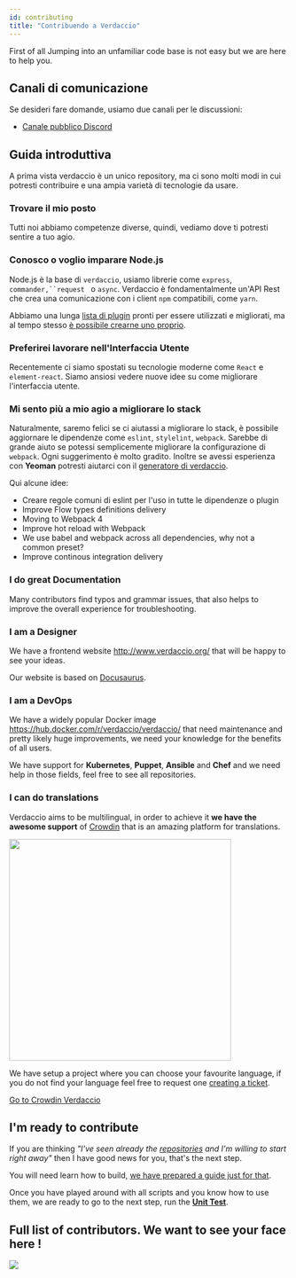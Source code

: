 ```yaml
---
id: contributing
title: "Contribuendo a Verdaccio"
---
```

First of all Jumping into an unfamiliar code base is not easy but we are here to help you.

## Canali di comunicazione

Se desideri fare domande, usiamo due canali per le discussioni:

* [Canale pubblico Discord](http://chat.verdaccio.org/)

## Guida introduttiva

A prima vista verdaccio è un unico repository, ma ci sono molti modi in cui potresti contribuire e una ampia varietà di tecnologie da usare.

### Trovare il mio posto

Tutti noi abbiamo competenze diverse, quindi, vediamo dove ti potresti sentire a tuo agio.

### Conosco o voglio imparare Node.js

Node.js è la base di `verdaccio`, usiamo librerie come `express`, `commander,``request ` o `async`. Verdaccio è fondamentalmente un'API Rest che crea una comunicazione con i client `npm` compatibili, come `yarn`.

Abbiamo una lunga [lista di plugin](plugins.md) pronti per essere utilizzati e migliorati, ma al tempo stesso [è possibile crearne uno proprio](dev-plugins.md).

### Preferirei lavorare nell'Interfaccia Utente

Recentemente ci siamo spostati su tecnologie moderne come `React` e `element-react`. Siamo ansiosi vedere nuove idee su come migliorare l'interfaccia utente.

### Mi sento più a mio agio a migliorare lo stack

Naturalmente, saremo felici se ci aiutassi a migliorare lo stack, è possibile aggiornare le dipendenze come `eslint`, `stylelint`, `webpack`. Sarebbe di grande aiuto se potessi semplicemente migliorare la configurazione di `webpack`. Ogni suggerimento è molto gradito. Inoltre se avessi esperienza con **Yeoman** potresti aiutarci con il [generatore di verdaccio](https://github.com/verdaccio/generator-verdaccio-plugin).

Qui alcune idee:

* Creare regole comuni di eslint per l'uso in tutte le dipendenze o plugin
* Improve Flow types definitions delivery
* Moving to Webpack 4
* Improve hot reload with Webpack
* We use babel and webpack across all dependencies, why not a common preset?
* Improve continous integration delivery

### I do great Documentation

Many contributors find typos and grammar issues, that also helps to improve the overall experience for troubleshooting.

### I am a Designer

We have a frontend website <http://www.verdaccio.org/> that will be happy to see your ideas.

Our website is based on [Docusaurus](https://docusaurus.io/).

### I am a DevOps

We have a widely popular Docker image <https://hub.docker.com/r/verdaccio/verdaccio/> that need maintenance and pretty likely huge improvements, we need your knowledge for the benefits of all users.

We have support for **Kubernetes**, **Puppet**, **Ansible** and **Chef** and we need help in those fields, feel free to see all repositories.

### I can do translations

Verdaccio aims to be multilingual, in order to achieve it **we have the awesome support** of [Crowdin](https://crowdin.com) that is an amazing platform for translations.

<img src="https://d3n8a8pro7vhmx.cloudfront.net/uridu/pages/144/attachments/original/1485948891/Crowdin.png" width="400px" />

We have setup a project where you can choose your favourite language, if you do not find your language feel free to request one [creating a ticket](https://github.com/verdaccio/verdaccio/issues/new).

[Go to Crowdin Verdaccio](https://crowdin.com/project/verdaccio)

## I'm ready to contribute

If you are thinking *"I've seen already the [repositories](repositories.md) and I'm willing to start right away"* then I have good news for you, that's the next step.

You will need learn how to build, [we have prepared a guide just for that](build.md).

Once you have played around with all scripts and you know how to use them, we are ready to go to the next step, run the [**Unit Test**](test.md).

## Full list of contributors. We want to see your face here !

<a href="graphs/contributors"><img src="https://opencollective.com/verdaccio/contributors.svg?width=890&button=false" /></a>
